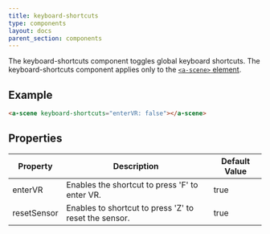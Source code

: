 ```yaml
---
title: keyboard-shortcuts
type: components
layout: docs
parent_section: components
---
```


The keyboard-shortcuts component toggles global keyboard shortcuts. The keyboard-shortcuts component applies only to the [`<a-scene>` element][scene].

## Example

```html
<a-scene keyboard-shortcuts="enterVR: false"></a-scene>
```

## Properties

| Property    | Description                                           | Default Value |
|-------------|-------------------------------------------------------|---------------|
| enterVR     | Enables the shortcut to press 'F' to enter VR.        | true          |
| resetSensor | Enables to shortcut to press 'Z' to reset the sensor. | true          |

[scene]: ../core/scene.md
